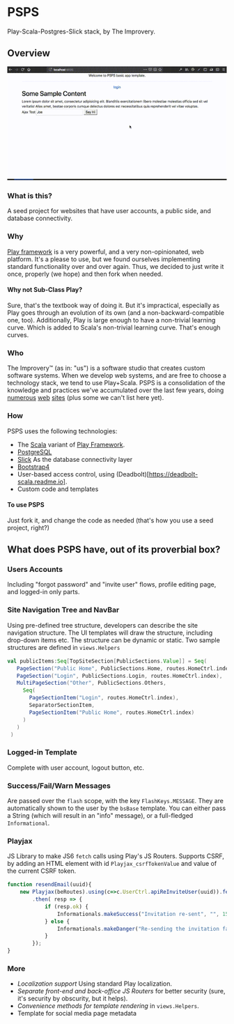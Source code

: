 # PSPS
Play-Scala-Postgres-Slick stack, by The Improvery.

## Overview

![Demo](PSPSdemo.gif)

### What is this?
A seed project for websites that have user accounts, a public side, and database connectivity.

### Why
[Play framework](http://playframework.com) is a very powerful, and a very non-opinionated, web platform. It's a please to use, but we found ourselves implementing standard functionality over and over again. Thus, we decided to just write it once, properly (we hope) and then fork when needed.

#### Why not Sub-Class Play?
Sure, that's the textbook way of doing it. But it's impractical, especially as Play goes through an evolution of its own (and a non-backward-compatible one, too). Additionally, Play is large enough to have a non-trivial learning curve. Which is added to Scala's non-trivial learning curve. That's enough curves.

### Who
The Improvery™ (as in: "us") is a software studio that creates custom software systems. When we develop web systems, and are free to choose a technology stack, we tend to use Play+Scala. PSPS is a consolidation of the knowledge and practices we've accumulated over the last few years, doing [numerous](http://ecf.org.il) [web](http://index.genevainitiative.org) [sites](http://decision-trees.force11.org) (plus some we can't list here yet).

### How
PSPS uses the following technologies:
* The [Scala](http://scala-lang.org) variant of [Play Framework](http://playframework.com).
* [PostgreSQL](http://postgres.org)
* [Slick](http://slick.lightbend.com/) As the database connectivity layer
* [Bootstrap4](http://getbootstrap.com)
* User-based access control, using (Deadbolt)[https://deadbolt-scala.readme.io].
* Custom code and templates

#### To use PSPS
Just fork it, and change the code as needed (that's how you use a seed project, right?)

## What does PSPS have, out of its proverbial box?

### Users Accounts

Including "forgot password" and "invite user" flows, profile editing page, and logged-in only parts.

### Site Navigation Tree and NavBar

Using pre-defined tree structure, developers can describe the site navigation structure. The UI templates will draw the structure, including drop-down items etc. The structure can be dynamic or static. Two sample structures are defined in `views.Helpers`

```scala
val publicItems:Seq[TopSiteSection[PublicSections.Value]] = Seq(
   PageSection("Public Home", PublicSections.Home, routes.HomeCtrl.index),
   PageSection("Login", PublicSections.Login, routes.HomeCtrl.index),
   MultiPageSection("Other", PublicSections.Others,
     Seq(
       PageSectionItem("Login", routes.HomeCtrl.index),
       SeparatorSectionItem,
       PageSectionItem("Public Home", routes.HomeCtrl.index)
     )
   )
 )
```

### Logged-in Template

Complete with user account, logout button, etc.

### Success/Fail/Warn Messages

Are passed over the `flash` scope, with the key `FlashKeys.MESSAGE`. They are automatically shown to the user by the `bsBase` template. You can either pass a String (which will result in an "info" message), or a full-fledged `Informational`.

### Playjax

JS Library to make JS6 `fetch` calls using Play's JS Routers. Supports CSRF, by adding an HTML element with id `Playjax_csrfTokenValue` and value of the current CSRF token.

```javascript
function resendEmail(uuid){
    new Playjax(beRoutes).using(c=>c.UserCtrl.apiReInviteUser(uuid)).fetch()
        .then( resp => {
            if (resp.ok) {
                Informationals.makeSuccess("Invitation re-sent", "", 1500).show();
            } else {
                Informationals.makeDanger("Re-sending the invitation failed", "", 1500).show();
            }
        });
}
```

### More
* *Localization support* Using standard Play localization.
* *Separate front-end and back-office JS Routers* for better security (sure, it's security by obscurity, but it helps).
* *Convenience methods for template rendering* in `views.Helpers`.
* Template for social media page metadata

